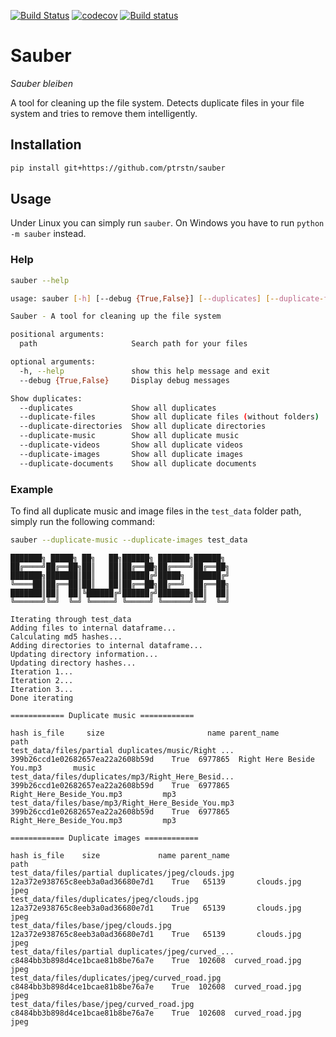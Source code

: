 [![Build Status](https://travis-ci.com/ptrstn/sauber.svg?branch=master)](https://travis-ci.com/ptrstn/sauber)
[![codecov](https://codecov.io/gh/ptrstn/sauber/branch/master/graph/badge.svg)](https://codecov.io/gh/ptrstn/sauber)
[![Build status](https://ci.appveyor.com/api/projects/status/73c2n36tmhlxfwyj/branch/master?svg=true)](https://ci.appveyor.com/project/ptrstn/sauber/branch/master)

# Sauber

*Sauber bleiben*

A tool for cleaning up the file system. Detects duplicate files in your file system and tries to remove them intelligently.

## Installation

```bash
pip install git+https://github.com/ptrstn/sauber
```

## Usage

Under Linux you can simply run ```sauber```. On Windows you have to run ```python -m sauber``` instead.

### Help

```bash
sauber --help
```

```bash
usage: sauber [-h] [--debug {True,False}] [--duplicates] [--duplicate-files] [--duplicate-directories] [--duplicate-music] [--duplicate-videos] [--duplicate-images] [--duplicate-documents] path

Sauber - A tool for cleaning up the file system

positional arguments:
  path                     Search path for your files

optional arguments:
  -h, --help               show this help message and exit
  --debug {True,False}     Display debug messages

Show duplicates:
  --duplicates             Show all duplicates
  --duplicate-files        Show all duplicate files (without folders)
  --duplicate-directories  Show all duplicate directories
  --duplicate-music        Show all duplicate music
  --duplicate-videos       Show all duplicate videos
  --duplicate-images       Show all duplicate images
  --duplicate-documents    Show all duplicate documents
```

### Example

To find all duplicate music and image files in the ```test_data``` folder path, simply run the following command:

```bash
sauber --duplicate-music --duplicate-images test_data
```

```
███████╗ █████╗ ██╗   ██╗██████╗ ███████╗██████╗ 
██╔════╝██╔══██╗██║   ██║██╔══██╗██╔════╝██╔══██╗
███████╗███████║██║   ██║██████╔╝█████╗  ██████╔╝
╚════██║██╔══██║██║   ██║██╔══██╗██╔══╝  ██╔══██╗
███████║██║  ██║╚██████╔╝██████╔╝███████╗██║  ██║
╚══════╝╚═╝  ╚═╝ ╚═════╝ ╚═════╝ ╚══════╝╚═╝  ╚═╝

Iterating through test_data
Adding files to internal dataframe...
Calculating md5 hashes...
Adding directories to internal dataframe...
Updating directory information...
Updating directory hashes...
Iteration 1...
Iteration 2...
Iteration 3...
Done iterating

============ Duplicate music ============
                                                                                hash is_file     size                       name parent_name
path                                                                                                                                        
test_data/files/partial duplicates/music/Right ...  399b26ccd1e02682657ea22a2608b59d    True  6977865  Right Here Beside You.mp3       music
test_data/files/duplicates/mp3/Right_Here_Besid...  399b26ccd1e02682657ea22a2608b59d    True  6977865  Right_Here_Beside_You.mp3         mp3
test_data/files/base/mp3/Right_Here_Beside_You.mp3  399b26ccd1e02682657ea22a2608b59d    True  6977865  Right_Here_Beside_You.mp3         mp3

============ Duplicate images ============
                                                                                hash is_file    size             name parent_name
path                                                                                                                             
test_data/files/partial duplicates/jpeg/clouds.jpg  12a372e938765c8eeb3a0ad36680e7d1    True   65139       clouds.jpg        jpeg
test_data/files/duplicates/jpeg/clouds.jpg          12a372e938765c8eeb3a0ad36680e7d1    True   65139       clouds.jpg        jpeg
test_data/files/base/jpeg/clouds.jpg                12a372e938765c8eeb3a0ad36680e7d1    True   65139       clouds.jpg        jpeg
test_data/files/partial duplicates/jpeg/curved_...  c8484bb3b898d4ce1bcae81b8be76a7e    True  102608  curved_road.jpg        jpeg
test_data/files/duplicates/jpeg/curved_road.jpg     c8484bb3b898d4ce1bcae81b8be76a7e    True  102608  curved_road.jpg        jpeg
test_data/files/base/jpeg/curved_road.jpg           c8484bb3b898d4ce1bcae81b8be76a7e    True  102608  curved_road.jpg        jpeg
```
